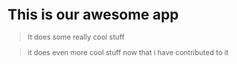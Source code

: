 # This is our awesome app

> It does some really cool stuff

>it does even more cool stuff now that i have contributed to it